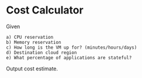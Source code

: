 # Cost Calculator

Given

```
a) CPU reservation
b) Memory reservation
c) How long is the VM up for? (minutes/hours/days)
d) Destination cloud region
e) What percentage of applications are stateful?
```

Output cost estimate.
